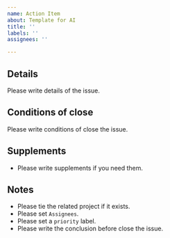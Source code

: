 ```yaml
---
name: Action Item
about: Template for AI
title: ''
labels: ''
assignees: ''

---
```


## Details
Please write details of the issue.

## Conditions of close
Please write conditions of close the issue.

## Supplements
- Please write supplements if you need them.

## Notes
- Please tie the related project if it exists.
- Please set `Assignees`.
- Please set a `priority` label.
- Please write the conclusion before close the issue.
